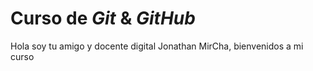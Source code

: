 # Curso de _Git_ & _GitHub_


Hola soy tu amigo y docente digital Jonathan MirCha, bienvenidos a mi curso
